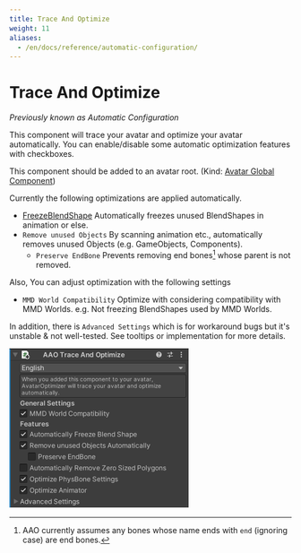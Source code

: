 ```yaml
---
title: Trace And Optimize
weight: 11
aliases:
  - /en/docs/reference/automatic-configuration/
---
```


# Trace And Optimize

<i>Previously known as Automatic Configuration</i>

This component will trace your avatar and optimize your avatar automatically.
You can enable/disable some automatic optimization features with checkboxes.

This component should be added to an avatar root. (Kind: [Avatar Global Component](../../component-kind/avatar-global-components))

Currently the following optimizations are applied automatically.
- [FreezeBlendShape](../freeze-blendshape)
  Automatically freezes unused BlendShapes in animation or else.
- `Remove unused Objects`
  By scanning animation etc., automatically removes unused Objects (e.g. GameObjects, Components).
  - `Preserve EndBone`
    Prevents removing end bones[^endbone] whose parent is not removed.

Also, You can adjust optimization with the following settings
- `MMD World Compatibility`
  Optimize with considering compatibility with MMD Worlds. e.g. Not freezing BlendShapes used by MMD Worlds.

In addition, there is `Advanced Settings` which is for workaround bugs but it's unstable & not well-tested.
See tooltips or implementation for more details.

![component.png](component.png)

[^endbone]: AAO currently assumes any bones whose name ends with `end` (ignoring case) are end bones.
